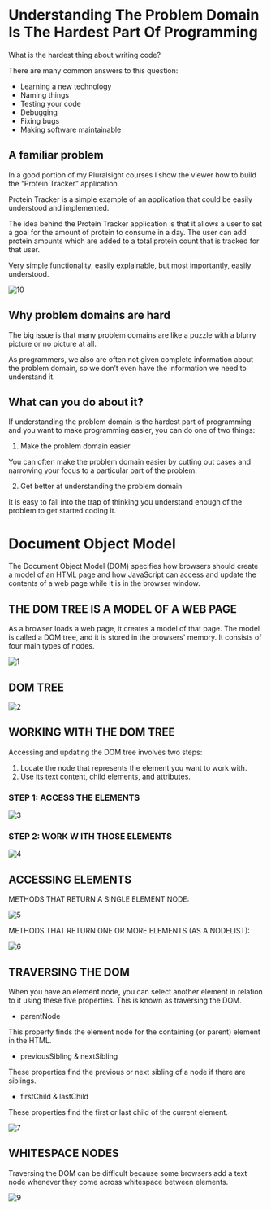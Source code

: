 # Understanding The Problem Domain Is The Hardest Part Of Programming
What is the hardest thing about writing code?

There are many common answers to this question:

* Learning a new technology
* Naming things
* Testing your code
* Debugging
* Fixing bugs
* Making software maintainable

## A familiar problem
In a good portion of my Pluralsight courses I show the viewer how to build the “Protein Tracker” application.

Protein Tracker is a simple example of an application that could be easily understood and implemented.

The idea behind the Protein Tracker application is that it allows a user to set a goal for the amount of protein to consume in a day.  The user can add protein amounts which are added to a total protein count that is tracked for that user.

Very simple functionality, easily explainable, but most importantly, easily understood.

![10](https://spzone-simpleprogrammer.netdna-ssl.com/wp-content/uploads/2013/07/Protein_Tracker_2013-07-03_16-44-41_thumb.png)

## Why problem domains are hard
The big issue is that many problem domains are like a puzzle with a blurry picture or no picture at all.

As programmers, we also are often not given complete information about the problem domain, so we don’t even have the information we need to understand it.

## What can you do about it?

If understanding the problem domain is the hardest part of programming and you want to make programming easier, you can do one of two things:

1. Make the problem domain easier

You can often make the problem domain easier by cutting out cases and narrowing your focus to a particular part of the problem.

2. Get better at understanding the problem domain

It is easy to fall into the trap of thinking you understand enough of the problem to get started coding it. 



# Document Object Model
The Document Object Model (DOM) specifies
how browsers should create a model of an HTML
page and how JavaScript can access and update the
contents of a web page while it is in the browser window. 

## THE DOM TREE IS A MODEL OF A WEB PAGE 
As a browser loads a web page, it creates a model of that page.
The model is called a DOM tree, and it is stored in the browsers' memory.
It consists of four main types of nodes. 

![1](https://www6.0zz0.com/2021/03/06/16/366840287.png)

## DOM TREE 

![2](https://www5.0zz0.com/2021/03/06/16/738411895.png)

## WORKING WITH THE DOM TREE 
Accessing and updating the DOM tree involves two steps: 
1. Locate the node that represents the element you want to work with.
2. Use its text content, child elements, and attributes. 

### STEP 1: ACCESS THE ELEMENTS 

![3](https://www6.0zz0.com/2021/03/06/17/663340924.png)

### STEP 2: WORK W ITH THOSE ELEMENTS 

![4](https://www6.0zz0.com/2021/03/06/17/210067157.png)

## ACCESSING ELEMENTS 

METHODS THAT RETURN A SINGLE ELEMENT NODE: 

![5](https://www9.0zz0.com/2021/03/06/17/144419197.png)

METHODS THAT RETURN ONE OR MORE ELEMENTS (AS A NODELIST): 

![6](https://www9.0zz0.com/2021/03/06/17/944851520.png)

## TRAVERSING THE DOM
When you have an element node, you can select
another element in relation to it using these five
properties. This is known as traversing the DOM. 

* parentNode

This property finds the element
node for the containing (or
parent) element in the HTML. 

* previousSibling & nextSibling

These properties find the
previous or next sibling of a node
if there are siblings. 


* firstChild & lastChild 

These properties find the first or
last child of the current element.

![7](https://www3.0zz0.com/2021/03/06/17/167984246.png)

## WHITESPACE NODES 
Traversing the DOM can be difficult because
some browsers add a text node whenever they
come across whitespace between elements. 

![9](https://www2.0zz0.com/2021/03/06/17/701741606.png)



